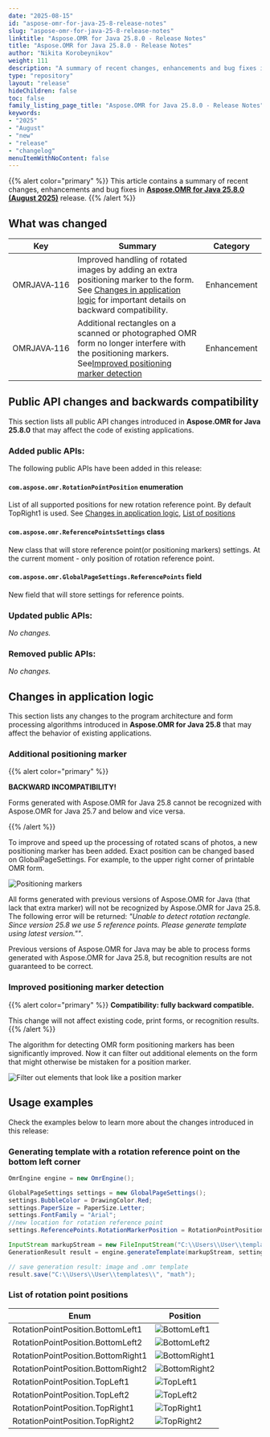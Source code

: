 ```yaml
---
date: "2025-08-15"
id: "aspose-omr-for-java-25-8-release-notes"
slug: "aspose-omr-for-java-25-8-release-notes"
linktitle: "Aspose.OMR for Java 25.8.0 - Release Notes"
title: "Aspose.OMR for Java 25.8.0 - Release Notes"
author: "Nikita Korobeynikov"
weight: 111
description: "A summary of recent changes, enhancements and bug fixes in Aspose.OMR for Java 25.8.0 (August 2025) release."
type: "repository"
layout: "release"
hideChildren: false
toc: false
family_listing_page_title: "Aspose.OMR for Java 25.8.0 - Release Notes"
keywords:
- "2025"
- "August"
- "new"
- "release"
- "changelog"
menuItemWithNoContent: false
---
```


{{% alert color="primary" %}}
This article contains a summary of recent changes, enhancements and bug fixes in [**Aspose.OMR for Java 25.8.0 (August 2025)**](https://releases.aspose.com/java/repo/com/aspose/aspose-omr/25.8/) release.
{{% /alert %}}

## What was changed

Key | Summary | Category
--- | ------- | --------
OMRJAVA&#8209;116 | Improved handling of rotated images by adding an extra positioning marker to the form. See [Changes in application logic](#additional-positioning-marker) for important details on backward compatibility. | Enhancement
OMRJAVA&#8209;116 | Additional rectangles on a scanned or photographed OMR form no longer interfere with the positioning markers. See[Improved positioning marker detection](#improved-positioning-marker-detection) | Enhancement

## Public API changes and backwards compatibility

This section lists all public API changes introduced in **Aspose.OMR for Java 25.8.0** that may affect the code of existing applications.

### Added public APIs:

The following public APIs have been added in this release:
#### `com.aspose.omr.RotationPointPosition` enumeration
List of all supported positions for new rotation reference point. By default TopRight1 is used. See [Changes in application logic](#additional-positioning-marker), [List of positions](#list-of-rotation-point-positions)

#### `com.aspose.omr.ReferencePointsSettings` class
New class that will store reference point(or positioning markers) settings. At the current moment - only position of rotation reference point.

#### `com.aspose.omr.GlobalPageSettings.ReferencePoints` field
New field that will store settings for reference points.

### Updated public APIs:

_No changes._

### Removed public APIs:

_No changes._


## Changes in application logic

This section lists any changes to the program architecture and form processing algorithms introduced in **Aspose.OMR for Java 25.8** that may affect the behavior of existing applications.

### Additional positioning marker

{{% alert color="primary" %}}

**BACKWARD INCOMPATIBILITY!**

Forms generated with Aspose.OMR for Java 25.8 cannot be recognized with Aspose.OMR for Java 25.7 and below and vice versa.

{{% /alert %}}

To improve and speed up the processing of rotated scans of photos, a new positioning marker has been added. Exact position can be changed based on GlobalPageSettings. For example, to the upper right corner of printable OMR form.

![Positioning markers](../markers.png)

All forms generated with previous versions of Aspose.OMR for Java (that lack that extra marker) will not be recognized by Aspose.OMR for Java 25.8. The following error will be returned: _"Unable to detect rotation rectangle. Since version 25.8 we use 5 reference points. Please generate template using latest version.""_.

Previous versions of Aspose.OMR for Java may be able to process forms generated with Aspose.OMR for Java 25.8, but recognition results are not guaranteed to be correct.


### Improved positioning marker detection

{{% alert color="primary" %}}
**Compatibility: fully backward compatible.**

This change will not affect existing code, print forms, or recognition results.
{{% /alert %}}

The algorithm for detecting OMR form positioning markers has been significantly improved. Now it can filter out additional elements on the form that might otherwise be mistaken for a position marker.

![Filter out elements that look like a position marker](../filter_example.png)



## Usage examples

Check the examples below to learn more about the changes introduced in this release:

### Generating template with a rotation reference point on the bottom left corner

```java
OmrEngine engine = new OmrEngine();

GlobalPageSettings settings = new GlobalPageSettings();
settings.BubbleColor = DrawingColor.Red;
settings.PaperSize = PaperSize.Letter;
settings.FontFamily = "Arial";
//new location for rotation reference point
settings.ReferencePoints.RotationMarkerPosition = RotationPointPosition.BottomLeft1;

InputStream markupStream = new FileInputStream("C:\\Users\\User\\templates\\math.txt");
GenerationResult result = engine.generateTemplate(markupStream, settings);

// save generation result: image and .omr template
result.save("C:\\Users\\User\\templates\\", "math");
```


### List of rotation point positions

 Enum | Position |
------- | ------- | 
 RotationPointPosition.BottomLeft1  | ![BottomLeft1](../BottomLeft1.png)
 RotationPointPosition.BottomLeft2 | ![BottomLeft2](../BottomLeft2.png)
 RotationPointPosition.BottomRight1 | ![BottomRight1](../BottomRight1.png)
 RotationPointPosition.BottomRight2 | ![BottomRight2](../BottomRight2.png)
 RotationPointPosition.TopLeft1 | ![TopLeft1](../TopLeft1.png)
 RotationPointPosition.TopLeft2 | ![TopLeft2](../TopLeft2.png)
 RotationPointPosition.TopRight1 | ![TopRight1](../TopRight1.png)
 RotationPointPosition.TopRight2 | ![TopRight2](../TopRight2.png)